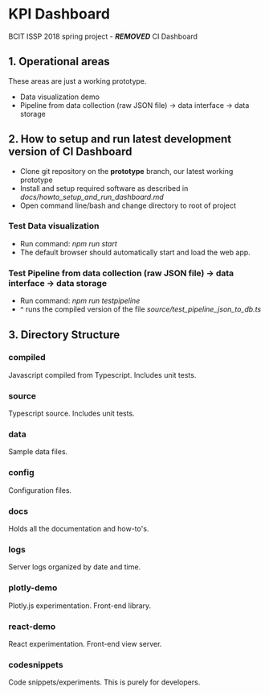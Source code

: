 # KPI Dashboard

BCIT ISSP 2018 spring project - ***REMOVED*** CI Dashboard


## 1. Operational areas
These areas are just a working prototype.

* Data visualization demo
* Pipeline from data collection (raw JSON file) -> data interface -> data storage


## 2. How to setup and run latest development version of CI Dashboard

* Clone git repository on the **prototype** branch, our latest working prototype
* Install and setup required software as described in *docs/howto_setup_and_run_dashboard.md*
* Open command line/bash and change directory to root of project

### Test Data visualization

* Run command: *npm run start*
* The default browser should automatically start and load the web app.

### Test Pipeline from data collection (raw JSON file) -> data interface -> data storage

* Run command: *npm run testpipeline*
* ^ runs the compiled version of the file *source/test_pipeline_json_to_db.ts*


## 3. Directory Structure

### compiled
Javascript compiled from Typescript. Includes unit tests.

### source
Typescript source. Includes unit tests.

### data
Sample data files.

### config
Configuration files.

### docs
Holds all the documentation and how-to's.

### logs
Server logs organized by date and time.

### plotly-demo
Plotly.js experimentation. Front-end library.

### react-demo
React experimentation. Front-end view server.

### codesnippets
Code snippets/experiments. This is purely for developers.